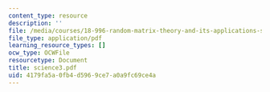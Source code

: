 ```yaml
---
content_type: resource
description: ''
file: /media/courses/18-996-random-matrix-theory-and-its-applications-spring-2004/4179fa5a0fb4d5969ce7a0a9fc69ce4a_science3.pdf
file_type: application/pdf
learning_resource_types: []
ocw_type: OCWFile
resourcetype: Document
title: science3.pdf
uid: 4179fa5a-0fb4-d596-9ce7-a0a9fc69ce4a
---
```

